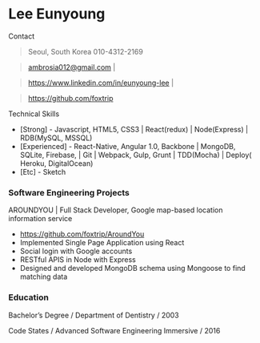 # Lee Eunyoung

Contact

> Seoul, South Korea
> 010-4312-2169

> ambrosia012@gmail.com |

> https://www.linkedin.com/in/eunyoung-lee |

> https://github.com/foxtrip

Technical Skills

* [Strong] - Javascript, HTML5, CSS3 | React(redux) | Node(Express) | RDB(MySQL, MSSQL)
* [Experienced] - React-Native, Angular 1.0, Backbone | MongoDB, SQLite, Firebase, | Git | Webpack, Gulp, Grunt | TDD(Mocha) | Deploy(
Heroku, DigitalOcean)
* [Etc] -  Sketch

### Software Engineering Projects

AROUNDYOU | Full Stack Developer, Google map-based location information service

* https://github.com/foxtrip/AroundYou
* Implemented Single Page Application using React
* Social login with Google accounts
* RESTful APIS in Node with Express
* Designed and developed MongoDB schema using Mongoose to find matching data

### Education
Bachelor’s Degree / Department of Dentistry / 2003

Code States / Advanced Software Engineering Immersive / 2016
